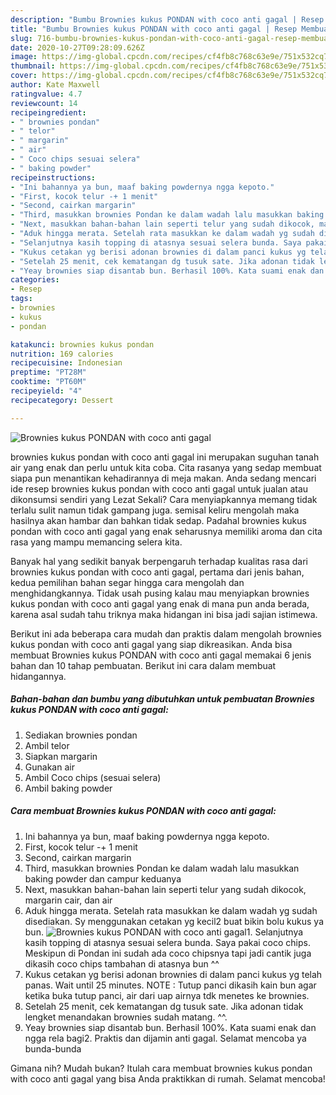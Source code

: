 ```yaml
---
description: "Bumbu Brownies kukus PONDAN with coco anti gagal | Resep Membuat Brownies kukus PONDAN with coco anti gagal Yang Enak dan Simpel"
title: "Bumbu Brownies kukus PONDAN with coco anti gagal | Resep Membuat Brownies kukus PONDAN with coco anti gagal Yang Enak dan Simpel"
slug: 716-bumbu-brownies-kukus-pondan-with-coco-anti-gagal-resep-membuat-brownies-kukus-pondan-with-coco-anti-gagal-yang-enak-dan-simpel
date: 2020-10-27T09:28:09.626Z
image: https://img-global.cpcdn.com/recipes/cf4fb8c768c63e9e/751x532cq70/brownies-kukus-pondan-with-coco-anti-gagal-foto-resep-utama.jpg
thumbnail: https://img-global.cpcdn.com/recipes/cf4fb8c768c63e9e/751x532cq70/brownies-kukus-pondan-with-coco-anti-gagal-foto-resep-utama.jpg
cover: https://img-global.cpcdn.com/recipes/cf4fb8c768c63e9e/751x532cq70/brownies-kukus-pondan-with-coco-anti-gagal-foto-resep-utama.jpg
author: Kate Maxwell
ratingvalue: 4.7
reviewcount: 14
recipeingredient:
- " brownies pondan"
- " telor"
- " margarin"
- " air"
- " Coco chips sesuai selera"
- " baking powder"
recipeinstructions:
- "Ini bahannya ya bun, maaf baking powdernya ngga kepoto."
- "First, kocok telur -+ 1 menit"
- "Second, cairkan margarin"
- "Third, masukkan brownies Pondan ke dalam wadah lalu masukkan baking powder dan campur keduanya"
- "Next, masukkan bahan-bahan lain seperti telur yang sudah dikocok, margarin cair, dan air"
- "Aduk hingga merata. Setelah rata masukkan ke dalam wadah yg sudah disediakan. Sy menggunakan cetakan yg kecil2 buat bikin bolu kukus ya bun."
- "Selanjutnya kasih topping di atasnya sesuai selera bunda. Saya pakai coco chips. Meskipun di Pondan ini sudah ada coco chipsnya tapi jadi cantik juga dikasih coco chips tambahan di atasnya bun ^^"
- "Kukus cetakan yg berisi adonan brownies di dalam panci kukus yg telah panas. Wait until 25 minutes. NOTE : Tutup panci dikasih kain bun agar ketika buka tutup panci, air dari uap airnya tdk menetes ke brownies."
- "Setelah 25 menit, cek kematangan dg tusuk sate. Jika adonan tidak lengket menandakan brownies sudah matang. ^^."
- "Yeay brownies siap disantab bun. Berhasil 100%. Kata suami enak dan ngga rela bagi2. Praktis dan dijamin anti gagal. Selamat mencoba ya bunda-bunda"
categories:
- Resep
tags:
- brownies
- kukus
- pondan

katakunci: brownies kukus pondan 
nutrition: 169 calories
recipecuisine: Indonesian
preptime: "PT28M"
cooktime: "PT60M"
recipeyield: "4"
recipecategory: Dessert

---
```



![Brownies kukus PONDAN with coco anti gagal](https://img-global.cpcdn.com/recipes/cf4fb8c768c63e9e/751x532cq70/brownies-kukus-pondan-with-coco-anti-gagal-foto-resep-utama.jpg)


brownies kukus pondan with coco anti gagal ini merupakan suguhan tanah air yang enak dan perlu untuk kita coba. Cita rasanya yang sedap membuat siapa pun menantikan kehadirannya di meja makan.
Anda sedang mencari ide resep brownies kukus pondan with coco anti gagal untuk jualan atau dikonsumsi sendiri yang Lezat Sekali? Cara menyiapkannya memang tidak terlalu sulit namun tidak gampang juga. semisal keliru mengolah maka hasilnya akan hambar dan bahkan tidak sedap. Padahal brownies kukus pondan with coco anti gagal yang enak seharusnya memiliki aroma dan cita rasa yang mampu memancing selera kita.



Banyak hal yang sedikit banyak berpengaruh terhadap kualitas rasa dari brownies kukus pondan with coco anti gagal, pertama dari jenis bahan, kedua pemilihan bahan segar hingga cara mengolah dan menghidangkannya. Tidak usah pusing kalau mau menyiapkan brownies kukus pondan with coco anti gagal yang enak di mana pun anda berada, karena asal sudah tahu triknya maka hidangan ini bisa jadi sajian istimewa.


Berikut ini ada beberapa cara mudah dan praktis dalam mengolah brownies kukus pondan with coco anti gagal yang siap dikreasikan. Anda bisa membuat Brownies kukus PONDAN with coco anti gagal memakai 6 jenis bahan dan 10 tahap pembuatan. Berikut ini cara dalam membuat hidangannya.

<!--inarticleads1-->

##### Bahan-bahan dan bumbu yang dibutuhkan untuk pembuatan Brownies kukus PONDAN with coco anti gagal:

1. Sediakan  brownies pondan
1. Ambil  telor
1. Siapkan  margarin
1. Gunakan  air
1. Ambil  Coco chips (sesuai selera)
1. Ambil  baking powder




<!--inarticleads2-->

##### Cara membuat Brownies kukus PONDAN with coco anti gagal:

1. Ini bahannya ya bun, maaf baking powdernya ngga kepoto.
1. First, kocok telur -+ 1 menit
1. Second, cairkan margarin
1. Third, masukkan brownies Pondan ke dalam wadah lalu masukkan baking powder dan campur keduanya
1. Next, masukkan bahan-bahan lain seperti telur yang sudah dikocok, margarin cair, dan air
1. Aduk hingga merata. Setelah rata masukkan ke dalam wadah yg sudah disediakan. Sy menggunakan cetakan yg kecil2 buat bikin bolu kukus ya bun.
<img src="//assets-global.cpcdn.com/assets/icons/button_play-2c75c40dde080a61004c1f40b05d8f140eaff45d7e9e6481dc71c63d2e7c4909.png" alt="Brownies kukus PONDAN with coco anti gagal">1. Selanjutnya kasih topping di atasnya sesuai selera bunda. Saya pakai coco chips. Meskipun di Pondan ini sudah ada coco chipsnya tapi jadi cantik juga dikasih coco chips tambahan di atasnya bun ^^
1. Kukus cetakan yg berisi adonan brownies di dalam panci kukus yg telah panas. Wait until 25 minutes. NOTE : Tutup panci dikasih kain bun agar ketika buka tutup panci, air dari uap airnya tdk menetes ke brownies.
1. Setelah 25 menit, cek kematangan dg tusuk sate. Jika adonan tidak lengket menandakan brownies sudah matang. ^^.
1. Yeay brownies siap disantab bun. Berhasil 100%. Kata suami enak dan ngga rela bagi2. Praktis dan dijamin anti gagal. Selamat mencoba ya bunda-bunda




Gimana nih? Mudah bukan? Itulah cara membuat brownies kukus pondan with coco anti gagal yang bisa Anda praktikkan di rumah. Selamat mencoba!
